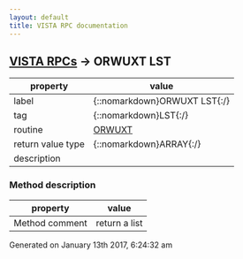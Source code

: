 ```yaml
---
layout: default
title: VISTA RPC documentation
---
```




## [VISTA RPCs](TableOfContent.md) &#8594; ORWUXT LST 

 property | value 
--- | --- 
 label | {::nomarkdown}ORWUXT LST{:/}
 tag | {::nomarkdown}LST{:/}
 routine | [ORWUXT](http://code.osehra.org/dox/Routine_ORWUXT_source.html)
 return value type | {::nomarkdown}ARRAY{:/}
 description | 


### Method description

 property | value 
 --- | --- 
 Method comment | return a list




 Generated on January 13th 2017, 6:24:32 am